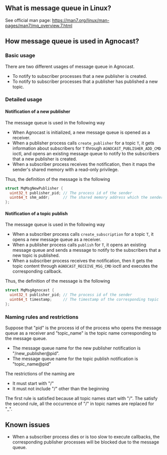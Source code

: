 ## What is message queue in Linux?

See official man page: <https://man7.org/linux/man-pages/man7/mq_overview.7.html>

## How message queue is used in Agnocast?

### Basic usage

There are two different usages of message queue in Agnocast.

- To notify to subscriber processes that a new publisher is created.
- To notify to subscriber processes that a publisher has published a new topic.

### Detailed usage

#### Notification of a new publisher

The message queue is used in the following way

- When Agnocast is initialized, a new message queue is opened as a receiver.
- When a publisher process calls `create_publisher` for a topic `T`, it gets information about subscribers for `T` through `AGNOCAST_PUBLISHER_ADD_CMD` ioctl, and opens an existing message queue to notify to the subscribers that a new publisher is created.
- When a subscriber process receives the notification, then it maps the sender's shared memory with a read-only privilege.

Thus, the definition of the message is the following

```c
struct MqMsgNewPublisher {
  uint32_t publisher_pid; // The process id of the sender
  uint64_t shm_addr;      // The shared memory address which the sender has a writable privilege
};
```

#### Notification of a topic publish

The message queue is used in the following way

- When a subscriber process calls `create_subscription` for a topic `T`, it opens a new message queue as a receiver.
- When a publisher process calls `publish` for `T`, it opens an existing message queue and sends a message to notify to the subscribers that a new topic is published.
- When a subscriber process receives the notification, then it gets the topic content through `AGNOCAST_RECEIVE_MSG_CMD` ioctl and executes the corresponding callback.

Thus, the definition of the message is the following

```c
struct MqMsgAgnocast {
  uint32_t publisher_pid; // The process id of the sender
  uint64_t timestamp;     // The timestamp of the corresponding topic
};
```

### Naming rules and restrictions

Suppose that "pid" is the process id of the process who opens the message queue as a receiver and "topic_name" is the topic name corresponding to the message queue.

- The message queue name for the new publisher notification is "/new_publisher@pid".
- The message queue name for the topic publish notification is "topic_name@pid"

The restrictions of the naming are

- It must start with "/"
- It must not include "/" other than the beginning

The first rule is satisfied because all topic names start with "/".
The satisfy the second rule, all the occurrence of "/" in topic names are replaced for "_".

## Known issues

- When a subscriber process dies or is too slow to execute callbacks, the corresponding publisher processes will be blocked due to the message queue.

